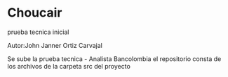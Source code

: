# Choucair
prueba tecnica inicial

Autor:John Janner Ortiz Carvajal

Se sube la prueba tecnica - Analista Bancolombia
el repositorio consta de los archivos de la carpeta src del proyecto
